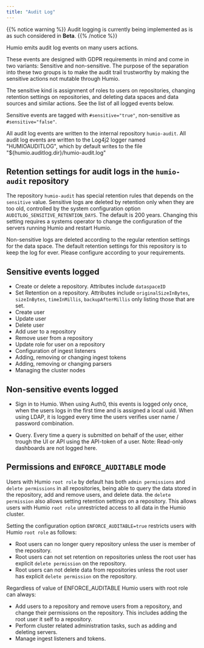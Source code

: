 ```yaml
---
title: "Audit Log"
---
```


{{% notice warning %}}
Audit logging is currently being implemented as is as such considered in __Beta__.
{{% /notice %}}

Humio emits audit log events on many users actions.

These events are designed with GDPR requirements in mind and come in two variants: Sensitive and non-sensitive.
The purpose of the separation into these two groups is to make the audit trail trustworthy by making the sensitive actions not mutable through Humio.

The sensitive kind is assignment of roles to users on repositories, changing retention settings on repositories,
and deleting data spaces and data sources and similar actions. See the list of all logged events below.

Sensitive events are tagged with `#sensitive="true"`, non-sensitive as `#sensitive="false"`.

All audit log events are written to the internal repository `humio-audit`.
All audit log events are written to the Log4j2 logger named "HUMIOAUDITLOG", which by default writes to the file "${humio.auditlog.dir}/humio-audit.log"

## Retention settings for audit logs in the `humio-audit` repository

The repository `humio-audit` has special retention rules that depends on the `sensitive` value.
Sensitive logs are deleted by retention only when they are too old, controlled by the system configuration option `AUDITLOG_SENSITIVE_RETENTION_DAYS`. The default is 200 years.
Changing this setting requires a systems operator to change the configuration of the servers running Humio and restart Humio.

Non-sensitive logs are deleted according to the regular retention settings for the data space.
The default retention settings for this repository is to keep the log for ever. Please configure according to your requirements.

## Sensitive events logged

* Create or delete a repository. Attributes include `dataspaceID`
* Set Retention on a repository. Attributes include `originalSizeInBytes`, `sizeInBytes`, `timeInMillis`, `backupAfterMillis` only listing those that are set.
* Create user
* Update user
* Delete user
* Add user to a repository
* Remove user from a repository
* Update role for user on a repository
* Configuration of ingest listeners
* Adding, removing or changing ingest tokens
* Adding, removing or changing parsers
* Managing the cluster nodes

## Non-sensitive events logged

* Sign in to Humio. When using Auth0, this events is logged only once, when the users logs in the first time and is assigned a local uuid.
  When using LDAP, it is logged every time the users verifies user name / password combination.

* Query. Every time a query is submitted on behalf of the user, either trough the UI or API using the API-token of a user.
  Note: Read-only dashboards are not logged here.

## Permissions and `ENFORCE_AUDITABLE` mode

Users with Humio `root role` by default has both `admin permissions` and `delete permissions` in all repositories, being able to query the data stored in the repository, add and remove users, and delete data.
the `delete permission` also allows setting retention settings on a repository. This allows users with Humio `root role` unrestricted access to all data in the Humio cluster.

Setting the configuration option `ENFORCE_AUDITABLE=true` restricts users with Humio `root role` as follows:

* Root users can no longer query repository unless the user is member of the repository.
* Root users can not set retention on repositories unless the root user has explicit `delete permission` on the repository.
* Root users can not delete data from repositories unless the root user has explicit `delete permission` on the repository.

Regardless of value of ENFORCE_AUDITABLE Humio users with root role can always:

* Add users to a repository and remove users from a repository, and change their permissions on the repository. This includes adding the root user it self to a repository.
* Perform cluster related administration tasks, such as adding and deleting servers.
* Manage ingest listeners and tokens.
